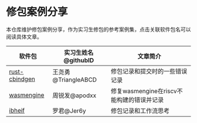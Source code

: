 # 修包案例分享

本仓库维护修包案例分享，作为实习生修包的参考案例集，点击关联软件包名可以阅读具体文章。

<!-- > **请注意！**
>  - 请上传分享的同学按照「时间-软件包名-姓名.md」的格式命名文件
>  - 请将软件包按照字母顺序进行排序，排序时不需要考虑字母的大小写
>  - 文章简介是用 15 个字以内的一个短句介绍文章关键内容
>  - 请在软件包的地方附上文件路径超链接 -->

| 软件包 | 实习生姓名@githubID |文章简介|
|-------|-----------------|-------|
| [rust-cbindgen](./2023.12.28-rust-cbindgen-王尧勇.md) | 王尧勇@TriangleABCD | 修包记录和提交时的一些错误记录 |
| [wasmengine](./2023.12.29-WasmEngine-周锐发.md) | 周锐发@apodxx | 修复wasmengine在riscv不能构建的错误并记录 |
|[ibheif](2023.1.4-ibheif-罗君.md)|罗君@Jer6y|修包记录和工作流思考|

